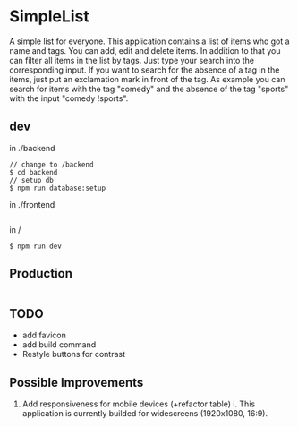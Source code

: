 # SimpleList
A simple list for everyone.
This application contains a list of items who got a name and tags. You can add, edit and delete items.
In addition to that you can filter all items in the list by tags. Just type your search into the corresponding input.
If you want to search for the absence of a tag in the items, just put an exclamation mark in front of the tag.
As example you can search for items with the tag "comedy" and the absence of the tag "sports" with the input "comedy !sports".

## dev
in ./backend
```
// change to /backend
$ cd backend
// setup db
$ npm run database:setup
```
in ./frontend
```
```

in /
```
$ npm run dev
```

## Production
```
```

## TODO
- add favicon
- add build command
- Restyle buttons for contrast

## Possible Improvements
1. Add responsiveness for mobile devices (+refactor table)
  i. This application is currently builded for widescreens (1920x1080, 16:9).